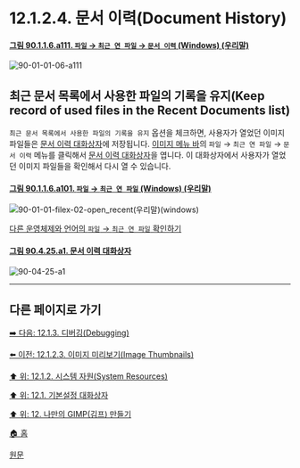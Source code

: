 # 12.1.2.4. 문서 이력(Document History)

<a id="90-01-01-06-a111"></a>

#### [그림 90.1.1.6.a111. `파일` → `최근 연 파일` → `문서 이력` (Windows) (우리말)](./90-01-01-06-open_recent.md#90-01-01-06-a111)
![90-01-01-06-a111](https://github.com/wonder13662/gimp/assets/15767104/84d8fb0f-231a-4c04-be20-a206eb0d18ff)

## 최근 문서 목록에서 사용한 파일의 기록을 유지(Keep record of used files in the Recent Documents list)
`최근 문서 목록에서 사용한 파일의 기록을 유지` 옵션을 체크하면, 사용자가 열었던 이미지 파일들은 [문서 이력 대화상자](./15-04-03-document-history-dialog.md)에 저장됩니다. [이미지 메뉴 바](./03-02-02-02-image-menu.md)의 `파일` → `최근 연 파일` → `문서 이력` 메뉴를 클릭해서 [문서 이력 대화상자](./15-04-03-document-history-dialog.md)을 엽니다. 이 대화상자에서 사용자가 열었던 이미지 파일들을 확인해서 다시 열 수 있습니다.

<a id="90-01-01-06-a101"></a>

#### [그림 90.1.1.6.a101. `파일` → `최근 연 파일` (Windows) (우리말)](./90-01-01-06-open_recent.md#90-01-01-06-a101)
![90-01-01-filex-02-open_recent(우리말)(windows)](https://github.com/wonder13662/gimp/assets/15767104/8b3469cd-433a-4fe9-924a-11ca476febb8)

[다른 운영체제와 언어의 `파일` → `최근 연 파일` 확인하기](./90-01-01-06-open_recent.md#90-01-01-06-a102)

<a id="90-04-25-a1"></a>

#### [그림 90.4.25.a1. 문서 이력 대화상자](./90-04-25-document_history.md#90-04-25-a1)
![90-04-25-a1](https://github.com/wonder13662/gimp/assets/15767104/88c5223f-c760-4132-b0f3-274efd8a5067)

***

## 다른 페이지로 가기

[➡️ 다음: 12.1.3. 디버깅(Debugging)](./12-01-03-debugging.md)

[⬅️ 이전: 12.1.2.3. 이미지 미리보기(Image Thumbnails)](./12-01-02-03-image_thumbnails.md)

[⬆️ 위: 12.1.2. 시스템 자원(System Resources)](./12-01-02-00-system-resources.md)

[⬆️ 위: 12.1. 기본설정 대화상자](./12-01-00-preference-dialog.md)

[⬆️ 위: 12. 나만의 GIMP(김프) 만들기](./12-00-enrich-my-gimp.md)

[🏠 홈](./00-home.md)

[원문](https://docs.gimp.org/2.10/ko/gimp-pimping.html#gimp-prefs-system-resources)